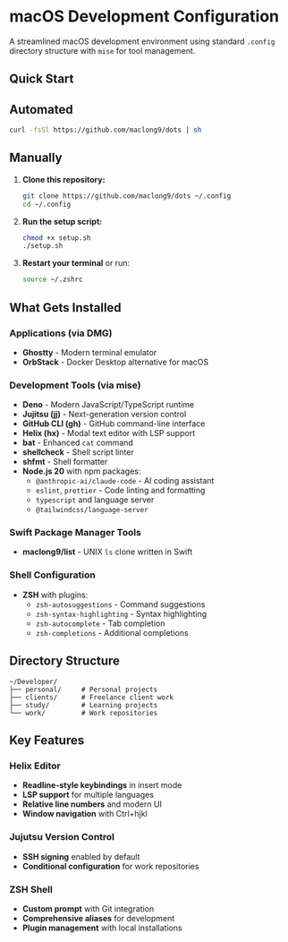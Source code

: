 # macOS Development Configuration

A streamlined macOS development environment using standard `.config` directory structure with `mise` for tool management.

## Quick Start

## Automated

```sh
curl -fsSl https://github.com/maclong9/dots | sh
```

## Manually
1. **Clone this repository:**
   ```sh
   git clone https://github.com/maclong9/dots ~/.config
   cd ~/.config
   ```

2. **Run the setup script:**
   ```sh
   chmod +x setup.sh
   ./setup.sh
   ```

3. **Restart your terminal** or run:
   ```sh
   source ~/.zshrc
   ```

## What Gets Installed

### Applications (via DMG)
- **Ghostty** - Modern terminal emulator
- **OrbStack** - Docker Desktop alternative for macOS

### Development Tools (via mise)
- **Deno** - Modern JavaScript/TypeScript runtime
- **Jujitsu (jj)** - Next-generation version control
- **GitHub CLI (gh)** - GitHub command-line interface
- **Helix (hx)** - Modal text editor with LSP support
- **bat** - Enhanced `cat` command
- **shellcheck** - Shell script linter
- **shfmt** - Shell formatter
- **Node.js 20** with npm packages:
  - `@anthropic-ai/claude-code` - AI coding assistant
  - `eslint`, `prettier` - Code linting and formatting
  - `typescript` and language server
  - `@tailwindcss/language-server`

### Swift Package Manager Tools
- **maclong9/list** - UNIX `ls` clone written in Swift

### Shell Configuration
- **ZSH** with plugins:
  - `zsh-autosuggestions` - Command suggestions
  - `zsh-syntax-highlighting` - Syntax highlighting
  - `zsh-autocomplete` - Tab completion
  - `zsh-completions` - Additional completions

## Directory Structure

```
~/Developer/
├── personal/     # Personal projects
├── clients/      # Freelance client work
├── study/        # Learning projects
└── work/         # Work repositories
```

## Key Features

### Helix Editor
- **Readline-style keybindings** in insert mode
- **LSP support** for multiple languages
- **Relative line numbers** and modern UI
- **Window navigation** with Ctrl+hjkl

### Jujutsu Version Control
- **SSH signing** enabled by default
- **Conditional configuration** for work repositories

### ZSH Shell
- **Custom prompt** with Git integration
- **Comprehensive aliases** for development
- **Plugin management** with local installations
